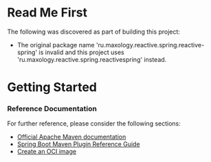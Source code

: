 # Read Me First
The following was discovered as part of building this project:

* The original package name 'ru.maxology.reactive.spring.reactive-spring' is invalid and this project uses 'ru.maxology.reactive.spring.reactivespring' instead.

# Getting Started

### Reference Documentation
For further reference, please consider the following sections:

* [Official Apache Maven documentation](https://maven.apache.org/guides/index.html)
* [Spring Boot Maven Plugin Reference Guide](https://docs.spring.io/spring-boot/docs/2.5.1/maven-plugin/reference/html/)
* [Create an OCI image](https://docs.spring.io/spring-boot/docs/2.5.1/maven-plugin/reference/html/#build-image)

